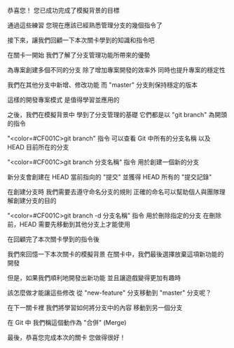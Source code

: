 恭喜您！
您已成功完成了模擬背景的目標

通過這些練習
您現在應該已經熟悉管理分支的幾個指令了

接下來，讓我們回顧一下本次關卡學到的知識和指令吧

在關卡一開始
我們了解了分支管理功能所帶來的優勢

為專案創建多個不同的分支
除了增加專案開發的效率外
同時也提升專案的穩定性

我們在其他分支中新增、修改功能
而 "master" 分支則保持穩定的版本

這樣的開發專案模式
是值得學習並應用的

之後，我們在模擬背景中
學到了分支管理的基礎
它們都是以 "git branch" 為開頭的指令

"<color=#CF001C>git branch</color>" 指令
可以查看 Git 中所有的分支名稱
以及 HEAD 目前所在的分支

"<color=#CF001C>git branch 分支名稱</color>" 指令
用於創建一個新的分支

新分支會創建在 HEAD 當前指向的 "提交"
並獲得 HEAD 所有的 "提交記錄"

在創建分支時
我們需要去遵守命名分支的規則
正確的命名可以幫助個人與團隊理解創建分支的目的

"<color=#CF001C>git branch -d 分支名稱</color>" 指令
用於刪除指定的分支
在刪除前，HEAD 需要先移動到其他分支上才能使用

在回顧完了本次關卡學到的指令後

我們來回憶一下本次關卡的模擬背景
在關卡中，我們最後選擇放棄這項新功能的開發

但是，如果我們順利地開發出新功能
並且讓遊戲變得更加有趣時

該怎麼做才能讓這些修改
從 "new-feature" 分支移動到 "master" 分支呢？

在下一關卡裡
我們將學習如何將分支中的內容
移動到另一個分支

在 Git 中
我們稱這個動作為 "合併" (Merge)

最後，恭喜您完成本次的關卡
您做得很好！